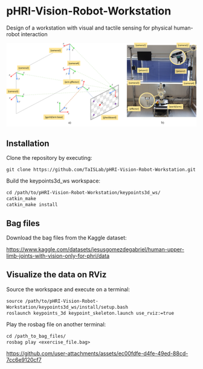 # pHRI-Vision-Robot-Workstation
Design of a workstation with visual and tactile sensing for physical human-robot interaction


![Reference frames](Pictures/sensory_setup.png)

## Installation

Clone the repository by executing:

```
git clone https://github.com/TaISLab/pHRI-Vision-Robot-Workstation.git
```

Build the keypoints3d_ws workspace:

```
cd /path/to/pHRI-Vision-Robot-Workstation/keypoints3d_ws/
catkin_make
catkin_make install
```

## Bag files

Download the bag files from the Kaggle dataset:

https://www.kaggle.com/datasets/jesusgomezdegabriel/human-upper-limb-joints-with-vision-only-for-phri/data


## Visualize the data on RViz

Source the workspace and execute on a terminal:

```
source /path/to/pHRI-Vision-Robot-Workstation/keypoints3d_ws/install/setup.bash
roslaunch keypoints_3d keypoint_skeleton.launch use_rviz:=true
```

Play the rosbag file on another terminal:

```
cd /path_to_bag_files/
rosbag play <exercise_file.bag>
```



https://github.com/user-attachments/assets/ec00fdfe-d4fe-49ed-88cd-7cc6e9120cf7

